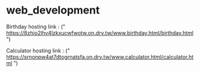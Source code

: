 # web_development
Birthday hosting link : (" https://8zhio2lhv4lzkxucwfwotw.on.drv.tw/www.birthday.html/birthday.html ")

Calculator hosting link : (" https://srnonpw4at7dtogrnatsfa.on.drv.tw/www.calculator.html/calculator.html ")
